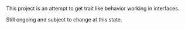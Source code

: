 This project is an attempt to get trait like behavior working in interfaces.

Still ongoing and subject to change at this state.